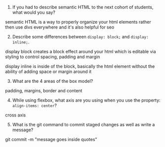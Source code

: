 1. If you had to describe semantic HTML to the next cohort of students, what would you say?

semantic HTML is a way to properly organize your html elements rather then use divs everywhere and it's also helpful for seo

2. Describe some differences between ```display: block;``` and ```display: inline;```.

display block creates a block effect around your html which is editable via styling to control spacing, padding and margin

display inline is inside of the block, basically the html element without the ability of adding space or margin around it


3. What are the 4 areas of the box model?

padding, margins, border and content


4. While using flexbox, what axis are you using when you use the property: ```align-items: center```?

cross axis


5. What is the git command to commit staged changes as well as write a message? 

git commit -m "message goes inside quotes"

